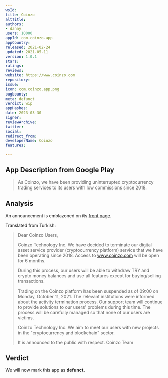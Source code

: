 ```yaml
---
wsId: 
title: Coinzo
altTitle: 
authors:
- danny
users: 10000
appId: com.coinzo.app
appCountry: 
released: 2021-02-24
updated: 2021-05-11
version: 1.0.1
stars: 
ratings: 
reviews: 
website: https://www.coinzo.com
repository: 
issue: 
icon: com.coinzo.app.png
bugbounty: 
meta: defunct
verdict: wip
appHashes: 
date: 2023-03-30
signer: 
reviewArchive: 
twitter: 
social: 
redirect_from: 
developerName: Coinzo
features: 

---
```


## App Description from Google Play 

> As Coinzo, we have been providing uninterrupted cryptocurrency trading services to its users with low commissions since 2018.

## Analysis 

An announcement is emblazoned on its [front page](https://twitter.com/BitcoinWalletz/status/1641368754042068992).

Translated from Turkish: 

> Dear Coinzo Users,
>
> Coinzo Technology Inc. We have decided to terminate our digital asset service provider (cryptocurrency platform) service that we have been operating since 2018. Access to www.coinzo.com will be open for 6 months.
>
> During this process, our users will be able to withdraw TRY and crypto money balances and use all features except for buying/selling transactions.
>
> Trading on the Coinzo platform has been suspended as of 09:00 on Monday, October 11, 2021. The relevant institutions were informed about the activity termination process. Our support team will continue to provide solutions to our users' problems during this time. The process will be carefully managed so that none of our users are victims.
>
> Coinzo Technology Inc. We aim to meet our users with new projects in the "cryptocurrency and blockchain" sector.
>
> It is announced to the public with respect.
> Coinzo Team

## Verdict 

We will now mark this app as **defunct**.
